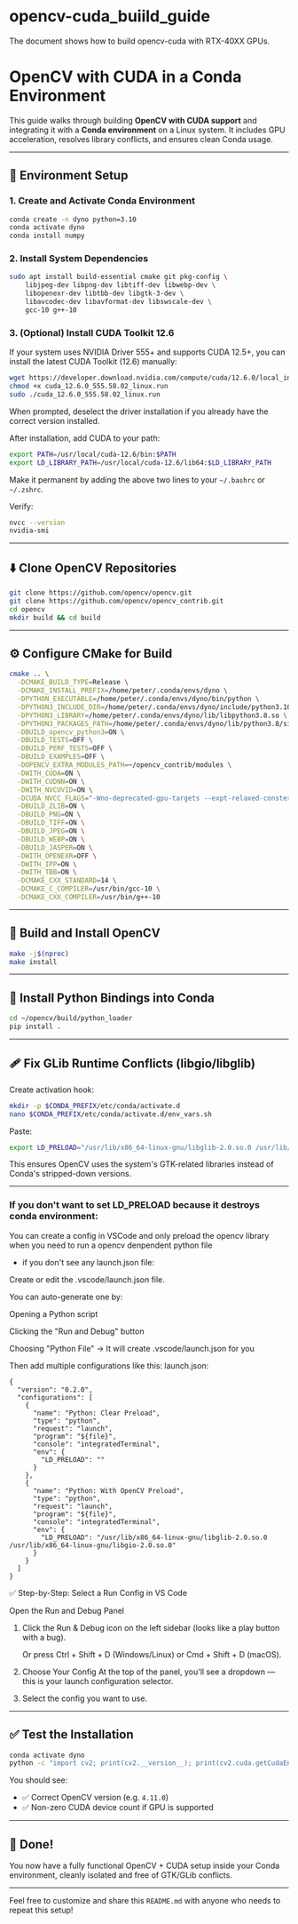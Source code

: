 # opencv-cuda_buiild_guide
The document shows how to build opencv-cuda with RTX-40XX GPUs.
# OpenCV with CUDA in a Conda Environment

This guide walks through building **OpenCV with CUDA support** and integrating it with a **Conda environment** on a Linux system. It includes GPU acceleration, resolves library conflicts, and ensures clean Conda usage.

---

## 🧪 Environment Setup

### 1. Create and Activate Conda Environment
```bash
conda create -n dyno python=3.10
conda activate dyno
conda install numpy
```

### 2. Install System Dependencies
```bash
sudo apt install build-essential cmake git pkg-config \
    libjpeg-dev libpng-dev libtiff-dev libwebp-dev \
    libopenexr-dev libtbb-dev libgtk-3-dev \
    libavcodec-dev libavformat-dev libswscale-dev \
    gcc-10 g++-10
```

### 3. (Optional) Install CUDA Toolkit 12.6
If your system uses NVIDIA Driver 555+ and supports CUDA 12.5+, you can install the latest CUDA Toolkit (12.6) manually:

```bash
wget https://developer.download.nvidia.com/compute/cuda/12.6.0/local_installers/cuda_12.6.0_555.58.02_linux.run
chmod +x cuda_12.6.0_555.58.02_linux.run
sudo ./cuda_12.6.0_555.58.02_linux.run
```

When prompted, deselect the driver installation if you already have the correct version installed.

After installation, add CUDA to your path:
```bash
export PATH=/usr/local/cuda-12.6/bin:$PATH
export LD_LIBRARY_PATH=/usr/local/cuda-12.6/lib64:$LD_LIBRARY_PATH
```

Make it permanent by adding the above two lines to your `~/.bashrc` or `~/.zshrc`.

Verify:
```bash
nvcc --version
nvidia-smi
```

---

## ⬇️ Clone OpenCV Repositories

```bash
git clone https://github.com/opencv/opencv.git
git clone https://github.com/opencv/opencv_contrib.git
cd opencv
mkdir build && cd build
```

---

## ⚙️ Configure CMake for Build

```bash
cmake .. \
  -DCMAKE_BUILD_TYPE=Release \
  -DCMAKE_INSTALL_PREFIX=/home/peter/.conda/envs/dyno \
  -DPYTHON_EXECUTABLE=/home/peter/.conda/envs/dyno/bin/python \
  -DPYTHON3_INCLUDE_DIR=/home/peter/.conda/envs/dyno/include/python3.10 \
  -DPYTHON3_LIBRARY=/home/peter/.conda/envs/dyno/lib/libpython3.8.so \
  -DPYTHON3_PACKAGES_PATH=/home/peter/.conda/envs/dyno/lib/python3.8/site-packages \
  -DBUILD_opencv_python3=ON \
  -DBUILD_TESTS=OFF \
  -DBUILD_PERF_TESTS=OFF \
  -DBUILD_EXAMPLES=OFF \
  -DOPENCV_EXTRA_MODULES_PATH=~/opencv_contrib/modules \
  -DWITH_CUDA=ON \
  -DWITH_CUDNN=ON \
  -DWITH_NVCUVID=ON \
  -DCUDA_NVCC_FLAGS="-Wno-deprecated-gpu-targets --expt-relaxed-constexpr --expt-extended-lambda -std=c++14" \
  -DBUILD_ZLIB=ON \
  -DBUILD_PNG=ON \
  -DBUILD_TIFF=ON \
  -DBUILD_JPEG=ON \
  -DBUILD_WEBP=ON \
  -DBUILD_JASPER=ON \
  -DWITH_OPENEXR=OFF \
  -DWITH_IPP=ON \
  -DWITH_TBB=ON \
  -DCMAKE_CXX_STANDARD=14 \
  -DCMAKE_C_COMPILER=/usr/bin/gcc-10 \
  -DCMAKE_CXX_COMPILER=/usr/bin/g++-10
```

---

## 🧱 Build and Install OpenCV

```bash
make -j$(nproc)
make install
```

---

## 🐍 Install Python Bindings into Conda

```bash
cd ~/opencv/build/python_loader
pip install .
```

---

## 🩹 Fix GLib Runtime Conflicts (libgio/libglib)

Create activation hook:
```bash
mkdir -p $CONDA_PREFIX/etc/conda/activate.d
nano $CONDA_PREFIX/etc/conda/activate.d/env_vars.sh
```

Paste:
```bash
export LD_PRELOAD="/usr/lib/x86_64-linux-gnu/libglib-2.0.so.0 /usr/lib/x86_64-linux-gnu/libgio-2.0.so.0"
```

This ensures OpenCV uses the system's GTK-related libraries instead of Conda's stripped-down versions.


---

### If you don't want to set LD_PRELOAD because it destroys conda environment:

You can create a config in VSCode and only preload the opencv library when you need to run a opencv denpendent python file

- if you don't see any launch.json file:

Create or edit the .vscode/launch.json file.

You can auto-generate one by:

Opening a Python script

Clicking the "Run and Debug" button

Choosing "Python File" → It will create .vscode/launch.json for you

Then add multiple configurations like this:
launch.json:
```
{
  "version": "0.2.0",
  "configurations": [
    {
      "name": "Python: Clear Preload",
      "type": "python",
      "request": "launch",
      "program": "${file}",
      "console": "integratedTerminal",
      "env": {
        "LD_PRELOAD": ""
      }
    },
    {
      "name": "Python: With OpenCV Preload",
      "type": "python",
      "request": "launch",
      "program": "${file}",
      "console": "integratedTerminal",
      "env": {
        "LD_PRELOAD": "/usr/lib/x86_64-linux-gnu/libglib-2.0.so.0 /usr/lib/x86_64-linux-gnu/libgio-2.0.so.0"
      }
    }
  ]
}
```

✅ Step-by-Step: Select a Run Config in VS Code

Open the Run and Debug Panel

1. Click the Run & Debug icon on the left sidebar (looks like a play button with a bug).

    Or press Ctrl + Shift + D (Windows/Linux) or Cmd + Shift + D (macOS).

2. Choose Your Config
At the top of the panel, you'll see a dropdown — this is your launch configuration selector.

3. Select the config you want to use.

---

## ✅ Test the Installation

```bash
conda activate dyno
python -c "import cv2; print(cv2.__version__); print(cv2.cuda.getCudaEnabledDeviceCount())"
```

You should see:
- ✅ Correct OpenCV version (e.g. `4.11.0`)
- ✅ Non-zero CUDA device count if GPU is supported

---

## 🎉 Done!
You now have a fully functional OpenCV + CUDA setup inside your Conda environment, cleanly isolated and free of GTK/GLib conflicts.

---

Feel free to customize and share this `README.md` with anyone who needs to repeat this setup!


